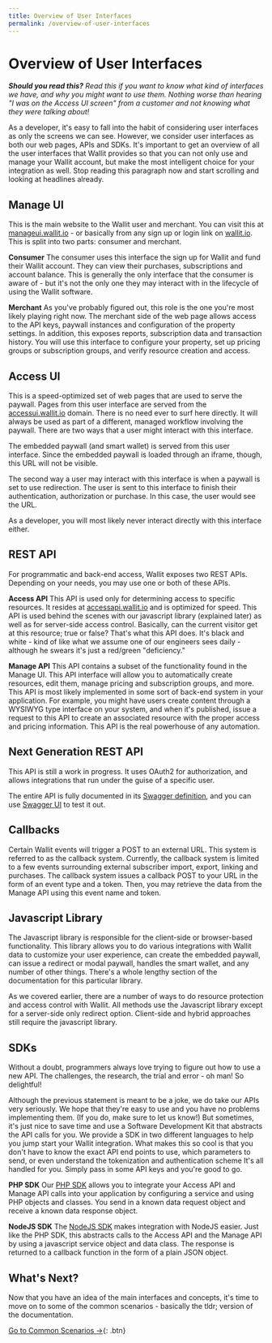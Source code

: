 ```yaml
---
title: Overview of User Interfaces
permalink: /overview-of-user-interfaces
---
```

# Overview of User Interfaces

***Should you read this?** Read this if you want to know what kind of interfaces we have, and why you might want to use
them.  Nothing worse than hearing "I was on the Access UI screen" from a customer and not knowing what they were talking about!*

As a developer, it's easy to fall into the habit of considering user interfaces as only the screens we can see.  However, 
we consider user interfaces as both our web pages, APIs and SDKs. It's important to get an overview of all the user interfaces
that Wallit provides so that you can not only use and manage your Wallit account, but make the most intelligent choice for
your integration as well.  Stop reading this paragraph now and start scrolling and looking at headlines already.

## Manage UI

This is the main website to the Wallit user and merchant.  You can visit this at [manageui.wallit.io](https://manageui.wallit.io) - 
 or basically from any sign up or login link on [wallit.io](https://wallit.io).  This is split into two parts: consumer and merchant.

**Consumer** The consumer uses this interface the sign up for Wallit and fund their Wallit account.  They can view their 
purchases, subscriptions and account balance.  This is generally the only interface that the consumer is aware of - but
it's not the only one they may interact with in the lifecycle of using the Wallit software.

**Merchant** As you've probably figured out, this role is the one you're most likely playing right now.  The merchant side 
of the web page allows access to the API keys, paywall instances and configuration of the property settings.  In addition,
this exposes reports, subscription data and transaction history.  You will use this interface to configure your property,
set up pricing groups or subscription groups, and verify resource creation and access.

## Access UI

This is a speed-optimized set of web pages that are used to serve the paywall.  Pages from this user interface are served 
from the [accessui.wallit.io](https://accessui.wallit.io) domain.  There is no need ever to surf here directly.  It will 
always be used as part of a different, managed workflow involving the paywall.  There are two ways that a user might 
interact with this interface.  

The embedded paywall (and smart wallet) is served from this user interface.  Since the embedded paywall is loaded through an iframe, though,
this URL will not be visible.

The second way a user may interact with this interface is when a paywall is set to use redirection.  The user is sent to
this interface to finish their authentication, authorization or purchase.  In this case, the user would see the URL.

As a developer, you will most likely never interact directly with this interface either.

## REST API

For programmatic and back-end access, Wallit exposes two REST APIs.  Depending on your needs, you may use one or both of
these APIs.

**Access API** This API is used only for determining access to specific resources. It resides at [accessapi.wallit.io](https://accessapi.wallit.io) and 
is optimized for speed.  This API is used behind the scenes with our javascript library (explained later) as well as for 
server-side access control.  Basically, can the current visitor get at this resource; true or false?  That's what this API does. It's 
black and white - kind of like what we assume one of our engineers sees daily - although he swears it's just a red/green "deficiency."

**Manage API** This API contains a subset of the functionality found in the Manage UI.  This API interface will 
allow you to automatically create resources, edit them, manage pricing and subscription groups, and more.  This API is
most likely implemented in some sort of back-end system in your application.  For example, you might have users create
content through a WYSIWYG type interface on your system, and when it's published, issue a request to this API to create 
an associated resource with the proper access and pricing information.  This API is the real powerhouse of any automation.

## Next Generation REST API

This API is still a work in progress. It uses OAuth2 for authorization, and allows integrations that run under the guise of a specific user.

The entire API is fully documented in its [Swagger definition](https://api.wallit.io//swagger/docs/v2), and you can use [Swagger UI](https://api.wallit.io/swagger/ui/index#/) to test it out.

## Callbacks

Certain Wallit events will trigger a POST to an external URL.  This system is referred to as the callback system.  Currently,
the callback system is limited to a few events surrounding external subscriber import, export, linking and purchases.  The 
callback system issues a callback POST to your URL in the form of an event type and a token.  Then, you may retrieve the data
from the Manage API using this event name and token.  

## Javascript Library

The Javascript library is responsible for the client-side or browser-based functionality.  This library allows you to do various
integrations with Wallit data to customize your user experience, can create the embedded paywall, can issue a redirect or modal
paywall, handles the smart wallet, and any number of other things.  There's a whole lengthy section of the documentation for
this particular library.

As we covered earlier, there are a number of ways to do resource protection and access control with Wallit.  All methods use
the Javascript library except for a server-side only redirect option.  Client-side and hybrid approaches still require the 
javascript library.  

## SDKs

Without a doubt, programmers always love trying to figure out how to use a new API.  The challenges, the research, the
trial and error - oh man!  So delightful!

Although the previous statement is meant to be a joke, we do take our APIs very seriously.  We hope that they're easy to use 
and you have no problems implementing them.  (If you do, make sure to let us know!)  But sometimes, it's just nice to 
save time and use a Software Development Kit that abstracts the API calls for you.  We provide a SDK in two different languages
to help you jump start your Wallit integration.  What makes this so cool is that you don't have to know the exact API 
end points to use, which parameters to send, or even understand the tokenization and authentication scheme  It's all handled
for you.  Simply pass in some API keys and you're good to go.

**PHP SDK** Our [PHP SDK](https://github.com/wallit/wallit-php-api) allows you to integrate your Access API and Manage API
calls into your application by configuring a service and using PHP objects and classes.  You send in a known data request object
and receive a known data response object.

**NodeJS SDK** The [NodeJS SDK](https://github.com/nodejs) makes integration with NodeJS easier.  Just like the PHP SDK, this
abstracts calls to the Access API and the Manage API by using a javascript service object and data class.  The response is
returned to a callback function in the form of a plain JSON object.

## What's Next?

Now that you have an idea of the main interfaces and concepts, it's time to move on to some of the common scenarios - basically
the tldr; version of the documentation.

[Go to Common Scenarios →]({{site.baseurl}}/common-scenarios){: .btn}
